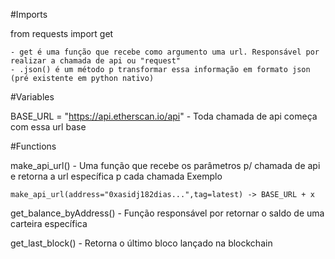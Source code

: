 #Imports

from requests import get

	- get é uma função que recebe como argumento uma url. Responsável por realizar a chamada de api ou "request"
	- .json() é um método p transformar essa informação em formato json (pré existente em python nativo)


#Variables

BASE_URL = "https://api.etherscan.io/api"
 	- Toda chamada de api começa com essa url base


#Functions

make_api_url()
	- Uma função que recebe os parâmetros p/ chamada de api e retorna a url específica p cada chamada
	Exemplo

	make_api_url(address="0xasidj182dias...",tag=latest) -> BASE_URL + x

get_balance_byAddress()
	- Função responsável por retornar o saldo de uma carteira específica


get_last_block()
	- Retorna o último bloco lançado na blockchain

